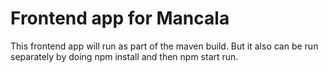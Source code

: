 # Frontend app for Mancala 

This frontend app will run as part of the maven build. But it also can be run separately by doing npm install and then npm start run.